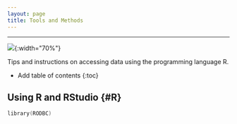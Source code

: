 ```yaml
---
layout: page
title: Tools and Methods
---
```


---

![](https://images.g2crowd.com/uploads/attachment/file/68288/expirable-direct-uploads_2Fe8193163-4936-4785-bbb5-b760e9eb10b8_2FRStudio_IDE_1.1_Starbucks.png){:width="70%"}

Tips and instructions on accessing data using the programming language R.

* Add table of contents
{:toc}

## Using R and RStudio {#R}

``` .go
library(RODBC)

```
